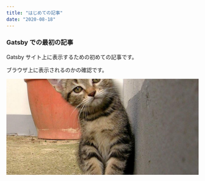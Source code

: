 ```yaml
---
title: "はじめての記事"
date: "2020-08-18"
---
```


### Gatsby での最初の記事

Gatsby サイト上に表示するための初めての記事です。

ブラウザ上に表示されるのかの確認です。

![テスト画像](../images/test.jpg)